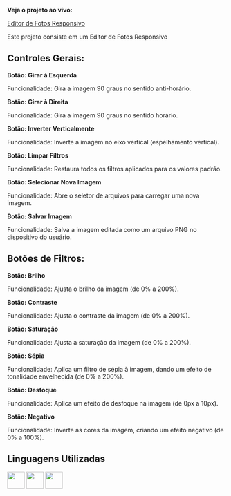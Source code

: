 **Veja o projeto ao vivo:**

[Editor de Fotos Responsivo](https://ninja1375.github.io/Editor-de-Fotos-Responsivo/)

Este projeto consiste em um Editor de Fotos Responsivo 

## Controles Gerais: ##

**Botão: Girar à Esquerda**

Funcionalidade: Gira a imagem 90 graus no sentido anti-horário.

**Botão: Girar à Direita**

Funcionalidade: Gira a imagem 90 graus no sentido horário.

**Botão: Inverter Verticalmente**

Funcionalidade: Inverte a imagem no eixo vertical (espelhamento vertical).

**Botão: Limpar Filtros**

Funcionalidade: Restaura todos os filtros aplicados para os valores padrão.

**Botão: Selecionar Nova Imagem**

Funcionalidade: Abre o seletor de arquivos para carregar uma nova imagem.

**Botão: Salvar Imagem**

Funcionalidade: Salva a imagem editada como um arquivo PNG no dispositivo do usuário.

## Botões de Filtros: ##

**Botão: Brilho**

Funcionalidade: Ajusta o brilho da imagem (de 0% a 200%).

**Botão: Contraste**

Funcionalidade: Ajusta o contraste da imagem (de 0% a 200%).

**Botão: Saturação**

Funcionalidade: Ajusta a saturação da imagem (de 0% a 200%).

**Botão: Sépia**

Funcionalidade: Aplica um filtro de sépia à imagem, dando um efeito de tonalidade envelhecida (de 0% a 200%).

**Botão: Desfoque**

Funcionalidade: Aplica um efeito de desfoque na imagem (de 0px a 10px).

**Botão: Negativo**

Funcionalidade: Inverte as cores da imagem, criando um efeito negativo (de 0% a 100%).

## Linguagens Utilizadas ##


<a href="https://programartudo.blogspot.com/2024/05/html-o-que-e-e-qual-sua-funcionalidade.html?m=1" target="_blank"><img loading="lazy" src="https://cdn.jsdelivr.net/gh/devicons/devicon/icons/html5/html5-original.svg" width="40" height="40"/></a> <a href="https://programartudo.blogspot.com/2024/05/css-significado-e-funcionalidade.html?m=1" target="_blank"><img loading="lazy" src="https://cdn.jsdelivr.net/gh/devicons/devicon/icons/css3/css3-original.svg" width="40" height="40"/></a> <a href="https://programartudo.blogspot.com/2024/05/javascript-significado-e-funcionalidade.html?m=1" target="_blank"><img loading="lazy" src="https://cdn.jsdelivr.net/gh/devicons/devicon/icons/javascript/javascript-original.svg" width="40" height="40"/></a>
